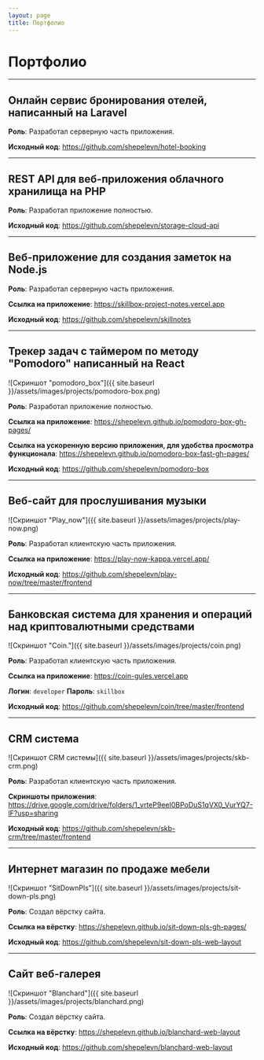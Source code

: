 ```yaml
---
layout: page
title: Портфолио
---
```


# Портфолио

---

## Онлайн сервис бронирования отелей, написанный на Laravel

**Роль**: Разработал серверную часть приложения.

**Исходный код**: <https://github.com/shepelevn/hotel-booking>

---

## REST API для веб-приложения облачного хранилища на PHP

**Роль**: Разработал приложение полностью.

**Исходный код**: <https://github.com/shepelevn/storage-cloud-api>

---

## Веб-приложение для создания заметок на Node.js

**Роль**: Разработал серверную часть приложения.

**Ссылка на приложение**: <https://skillbox-project-notes.vercel.app>

**Исходный код**: <https://github.com/shepelevn/skillnotes>

---

## Трекер задач с таймером по методу "Pomodoro" написанный на React

![Скриншот "pomodoro_box"]({{ site.baseurl }}/assets/images/projects/pomodoro-box.png)

**Роль**: Разработал приложение полностью.

**Ссылка на приложение**:
<https://shepelevn.github.io/pomodoro-box-gh-pages/>

**Ссылка на ускоренную версию приложения, для удобства просмотра
функционала**: <https://shepelevn.github.io/pomodoro-box-fast-gh-pages/>

**Исходный код**: <https://github.com/shepelevn/pomodoro-box>

---

## Веб-сайт для прослушивания музыки

![Скриншот "Play_now"]({{ site.baseurl }}/assets/images/projects/play-now.png)

**Роль**: Разработал клиентскую часть приложения.

**Ссылка на приложение**: <https://play-now-kappa.vercel.app/>

**Исходный код**:
<https://github.com/shepelevn/play-now/tree/master/frontend>

---

## Банковская система для хранения и операций над криптовалютными средствами

![Скриншот "Coin."]({{ site.baseurl }}/assets/images/projects/coin.png)

**Роль**: Разработал клиентскую часть приложения.

**Ссылка на приложение**: <https://coin-gules.vercel.app>

**Логин**: `developer` **Пароль**: `skillbox`

**Исходный код**: <https://github.com/shepelevn/coin/tree/master/frontend>

---

## CRM система

![Скриншот CRM системы]({{ site.baseurl }}/assets/images/projects/skb-crm.png)

**Роль**: Разработал клиентскую часть приложения.

**Скриншоты приложения**:
<https://drive.google.com/drive/folders/1_yrteP9eeI0BPoDuS1qVX0_VurYQ7-lF?usp=sharing>

**Исходный код**: <https://github.com/shepelevn/skb-crm/tree/master/frontend>

---

## Интернет магазин по продаже мебели

![Скриншот "SitDownPls"]({{ site.baseurl }}/assets/images/projects/sit-down-pls.png)

**Роль**: Создал вёрстку сайта.

**Ссылка на вёрстку**:
<https://shepelevn.github.io/sit-down-pls-gh-pages/>

**Исходный код**: <https://github.com/shepelevn/sit-down-pls-web-layout>

---

## Сайт веб-галерея

![Скриншот "Blanchard"]({{ site.baseurl }}/assets/images/projects/blanchard.png)

**Роль**: Создал вёрстку сайта.

**Ссылка на вёрстку**: <https://shepelevn.github.io/blanchard-web-layout>

**Исходный код**: <https://github.com/shepelevn/blanchard-web-layout>
